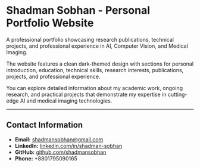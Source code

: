 # Shadman Sobhan - Personal Portfolio Website

A professional portfolio showcasing research publications, technical projects, and professional experience in AI, Computer Vision, and Medical Imaging.

The website features a clean dark-themed design with sections for personal introduction, education, technical skills, research interests, publications, projects, and professional experience.

You can explore detailed information about my academic work, ongoing research, and practical projects that demonstrate my expertise in cutting-edge AI and medical imaging technologies.

---

## Contact Information

- **Email:** shadmansobhan@gmail.com  
- **LinkedIn:** [linkedin.com/in/shadman-sobhan](https://linkedin.com/in/shadman-sobhan)  
- **GitHub:** [github.com/shadmansobhan](https://github.com/shadmansobhan)  
- **Phone:** +8801795090165
